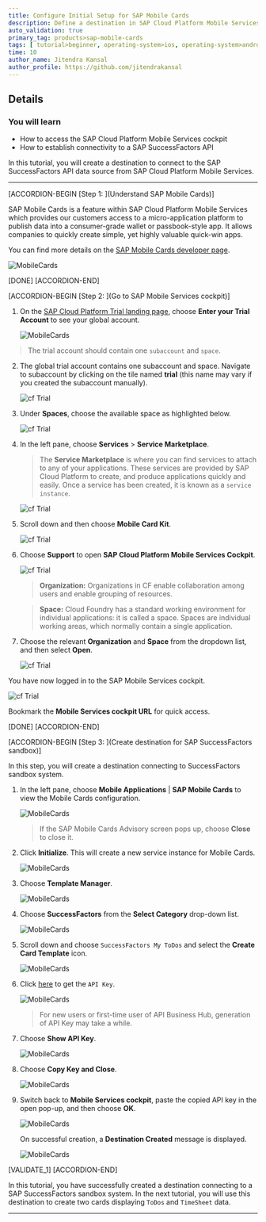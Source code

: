 ```yaml
---
title: Configure Initial Setup for SAP Mobile Cards
description: Define a destination in SAP Cloud Platform Mobile Services cockpit to establish connectivity to a SAP SuccessFactors sandbox API.
auto_validation: true
primary_tag: products>sap-mobile-cards
tags: [ tutorial>beginner, operating-system>ios, operating-system>android, topic>mobile, products>sap-cloud-platform, products>sap-mobile-cards, software-product-function>sap-cloud-platform-mobile-services ]
time: 10
author_name: Jitendra Kansal
author_profile: https://github.com/jitendrakansal
---
```


## Details
### You will learn
  - How to access the SAP Cloud Platform Mobile Services cockpit
  - How to establish connectivity to a SAP SuccessFactors API

In this tutorial, you will create a destination to connect to the SAP SuccessFactors API data source from SAP Cloud Platform Mobile Services.


---

[ACCORDION-BEGIN [Step 1: ](Understand SAP Mobile Cards)]

SAP Mobile Cards is a feature within SAP Cloud Platform Mobile Services which provides our customers access to a micro-application platform to publish data into a consumer-grade wallet or passbook-style app. It allows companies to quickly create simple, yet highly valuable quick-win apps.

You can find more details on the [SAP Mobile Cards developer page](https://developers.sap.com/topics/mobile-cards.html).

![MobileCards](MobileCards.png)

[DONE]
[ACCORDION-END]

[ACCORDION-BEGIN [Step 2: ](Go to SAP Mobile Services cockpit)]

1. On the [SAP Cloud Platform Trial landing page](https://cockpit.hanatrial.ondemand.com), choose **Enter your Trial Account** to see your global account.

    ![MobileCards](img_0.png)

>The trial account should contain one `subaccount` and `space`.

2. The global trial account contains one subaccount and space. Navigate to subaccount by clicking on the tile named **trial** (this name may vary if you created the subaccount manually).

    ![cf Trial](img_2.png)

3. Under **Spaces**, choose the available space as highlighted below.

    ![cf Trial](img_4.png)

4. In the left pane, choose **Services** > **Service Marketplace**.

    >The **Service Marketplace** is where you can find services to attach to any of your applications. These services are provided by SAP Cloud Platform to create, and produce applications quickly and easily. Once a service has been created, it is known as a `service instance`.

    ![cf Trial](img_5.png)

5. Scroll down and then choose **Mobile Card Kit**.

    ![cf Trial](img_6.png)

6. Choose **Support** to open **SAP Cloud Platform Mobile Services Cockpit**.

    ![cf Trial](img_7.png)

    >**Organization:** Organizations in CF enable collaboration among users and enable grouping of resources.

    >**Space:** Cloud Foundry has a standard working environment for individual applications: it is called a space. Spaces are individual working areas, which normally contain a single application.

7. Choose the relevant **Organization** and **Space** from the dropdown list, and then select **Open**.

    ![cf Trial](img_8.png)

You have now logged in to the SAP Mobile Services cockpit.

![cf Trial](img_9.png)

Bookmark the **Mobile Services cockpit URL** for quick access.

[DONE]
[ACCORDION-END]

[ACCORDION-BEGIN [Step 3: ](Create destination for SAP SuccessFactors sandbox)]

In this step, you will create a destination connecting to SuccessFactors sandbox system.

1. In the left pane, choose **Mobile Applications** | **SAP Mobile Cards** to view the Mobile Cards configuration.

    ![MobileCards](img_10.png)

    >If the SAP Mobile Cards Advisory screen pops up, choose **Close** to close it.

2. Click **Initialize**. This will create a new service instance for Mobile Cards.

    ![MobileCards](img_101.png)

3. Choose **Template Manager**.

    ![MobileCards](img_11.png)

4. Choose **SuccessFactors** from the **Select Category** drop-down list.

    ![MobileCards](img_12.png)

5. Scroll down and choose `SuccessFactors My ToDos` and select the  **Create Card Template** icon.

    ![MobileCards](img_13.png)

6. Click [here](https://api.sap.com/preferences) to get the `API Key`.  

    ![MobileCards](img_14.png)

    >For new users or first-time user of API Business Hub, generation of API Key may take a while.

7. Choose **Show API Key**.

    ![MobileCards](img_15.png)

8. Choose **Copy Key and Close**.

    ![MobileCards](img_16.png)

9. Switch back to **Mobile Services cockpit**, paste the copied API key in the open pop-up, and then choose **OK**.

    ![MobileCards](img_17.png)

    On successful creation, a **Destination Created** message is displayed.

    ![MobileCards](img_18.png)

[VALIDATE_1]
[ACCORDION-END]

In this tutorial, you have successfully created a destination connecting to a SAP SuccessFactors sandbox system. In the next tutorial, you will use this destination to create two cards displaying `ToDos` and `TimeSheet` data.


---
